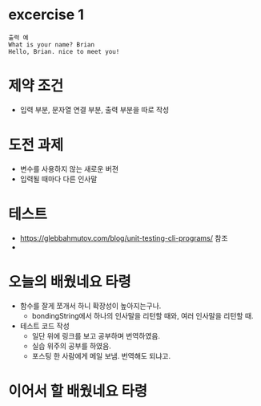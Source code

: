 # excercise 1
```
출력 예
What is your name? Brian
Hello, Brian. nice to meet you!
```

# 제약 조건
- 입력 부분, 문자열 연결 부분, 출력 부분을 따로 작성

# 도전 과제
- 변수를 사용하지 않는 새로운 버젼
- 입력될 때마다 다른 인사말

# 테스트
- https://glebbahmutov.com/blog/unit-testing-cli-programs/ 참조
- 

# 오늘의 배웠네요 타령
- 함수를 잘게 쪼개서 하니 확장성이 높아지는구나.
    - bondingString에서 하나의 인사말을 리턴할 때와, 여러 인사말을 리턴할 때.
- 테스트 코드 작성
    - 일단 위에 링크를 보고 공부하며 번역하였음.
    - 실습 위주의 공부를 하였음.
    - 포스팅 한 사람에게 메일 보냄. 번역해도 되냐고.

# 이어서 할 배웠네요 타령
